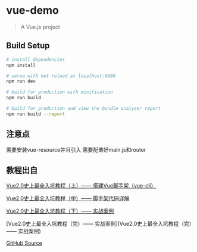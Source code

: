 # vue-demo

> A Vue.js project

## Build Setup

``` bash
# install dependencies
npm install

# serve with hot reload at localhost:8080
npm run dev

# build for production with minification
npm run build

# build for production and view the bundle analyzer report
npm run build --report
```

注意点
--------
需要安装vue-resource并且引入
需要配置好main.js和router

教程出自
--------
[Vue2.0史上最全入坑教程（上）—— 搭建Vue脚手架（vue-cli）](https://www.jianshu.com/p/1626b8643676)

[Vue2.0史上最全入坑教程（中）—— 脚手架代码详解](https://www.jianshu.com/p/2b661d01eaf8)

[Vue2.0史上最全入坑教程（下）—— 实战案例](https://www.jianshu.com/p/ec436222c608)

[Vue2.0史上最全入坑教程（完）—— 实战案例](Vue2.0史上最全入坑教程（完）—— 实战案例)

[GitHub Source](https://github.com/datura-lj/vue_cli_demo)



